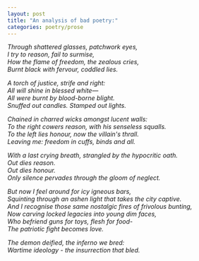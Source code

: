 ```yaml
---
layout: post
title: "An analysis of bad poetry:"
categories: poetry/prose
---
```



*Through shattered glasses, patchwork eyes,*\
*I try to reason, fail to surmise,*\
*How the flame of freedom, the zealous cries,*\
*Burnt black with fervour, coddled lies.*

*A torch of justice, strife and right:*\
*All will shine in blessed white—*\
*All were burnt by blood-borne blight.*\
*Snuffed out candles. Stamped out lights.*

*Chained in charred wicks amongst lucent walls:*\
*To the right cowers reason, with his senseless squalls.*\
*To the left lies honour, now the villain's thrall.*\
*Leaving me: freedom in cuffs, binds and all.*

*With a last crying breath, strangled by the hypocritic oath.*\
*Out dies reason.*\
*Out dies honour.*\
*Only silence pervades through the gloom of neglect.*

*But now I feel around for icy igneous bars,*\
*Squinting through an ashen light that takes the city captive.*\
*And I recognise those same nostalgic fires of frivolous bunting,*\
*Now carving locked legacies into young dim faces,*\
*Who befriend guns for toys, flesh for food-*\
*The patriotic fight becomes love.*

*The demon deified, the inferno we bred:*\
*Wartime ideology - the insurrection that bled.*
